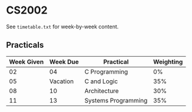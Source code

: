 # CS2002

See `timetable.txt` for week-by-week content.

## Practicals

| Week Given | Week Due | Practical           | Weighting |
|------------|----------|---------------------|-----------|
| 02         | 04       | C Programming       | 0%        |
| 05         | Vacation | C and Logic         | 35%       |
| 08         | 10       | Architecture        | 30%       |
| 11         | 13       | Systems Programming | 35%       |
